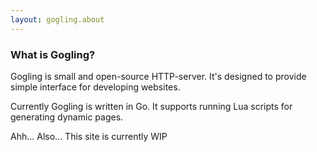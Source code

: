 ```yaml
---
layout: gogling.about
---
```


### What is Gogling?
Gogling is small and open-source HTTP-server. It's designed to provide simple
interface for developing websites.

Currently Gogling is written in Go. It supports running Lua scripts for generating
dynamic pages.

Ahh... Also... This site is currently WIP
